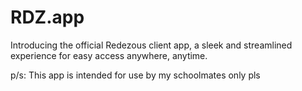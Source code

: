 # RDZ.app
Introducing the official Redezous client app, a sleek and streamlined experience for easy access anywhere, anytime.

p/s: This app is intended for use by my schoolmates only pls

